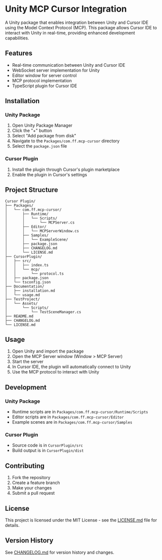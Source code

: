 # Unity MCP Cursor Integration

A Unity package that enables integration between Unity and Cursor IDE using the Model Context Protocol (MCP). This package allows Cursor IDE to interact with Unity in real-time, providing enhanced development capabilities.

## Features

- Real-time communication between Unity and Cursor IDE
- WebSocket server implementation for Unity
- Editor window for server control
- MCP protocol implementation
- TypeScript plugin for Cursor IDE

## Installation

### Unity Package
1. Open Unity Package Manager
2. Click the "+" button
3. Select "Add package from disk"
4. Navigate to the `Packages/com.ff.mcp-cursor` directory
5. Select the `package.json` file

### Cursor Plugin
1. Install the plugin through Cursor's plugin marketplace
2. Enable the plugin in Cursor's settings

## Project Structure

```
Cursor Plugin/
├── Packages/
│   └── com.ff.mcp-cursor/
│       ├── Runtime/
│       │   └── Scripts/
│       │       └── MCPServer.cs
│       ├── Editor/
│       │   └── MCPServerWindow.cs
│       ├── Samples/
│       │   └── ExampleScene/
│       ├── package.json
│       ├── CHANGELOG.md
│       └── LICENSE.md
├── CursorPlugin/
│   ├── src/
│   │   ├── index.ts
│   │   └── mcp/
│   │       └── protocol.ts
│   ├── package.json
│   └── tsconfig.json
├── Documentation/
│   ├── installation.md
│   └── usage.md
├── TestProject/
│   └── Assets/
│       └── Scripts/
│           └── TestSceneManager.cs
├── README.md
├── CHANGELOG.md
└── LICENSE.md
```

## Usage

1. Open Unity and import the package
2. Open the MCP Server window (Window > MCP Server)
3. Start the server
4. In Cursor IDE, the plugin will automatically connect to Unity
5. Use the MCP protocol to interact with Unity

## Development

### Unity Package
- Runtime scripts are in `Packages/com.ff.mcp-cursor/Runtime/Scripts`
- Editor scripts are in `Packages/com.ff.mcp-cursor/Editor`
- Example scenes are in `Packages/com.ff.mcp-cursor/Samples`

### Cursor Plugin
- Source code is in `CursorPlugin/src`
- Build output is in `CursorPlugin/dist`

## Contributing

1. Fork the repository
2. Create a feature branch
3. Make your changes
4. Submit a pull request

## License

This project is licensed under the MIT License - see the [LICENSE.md](LICENSE.md) file for details.

## Version History

See [CHANGELOG.md](CHANGELOG.md) for version history and changes. 